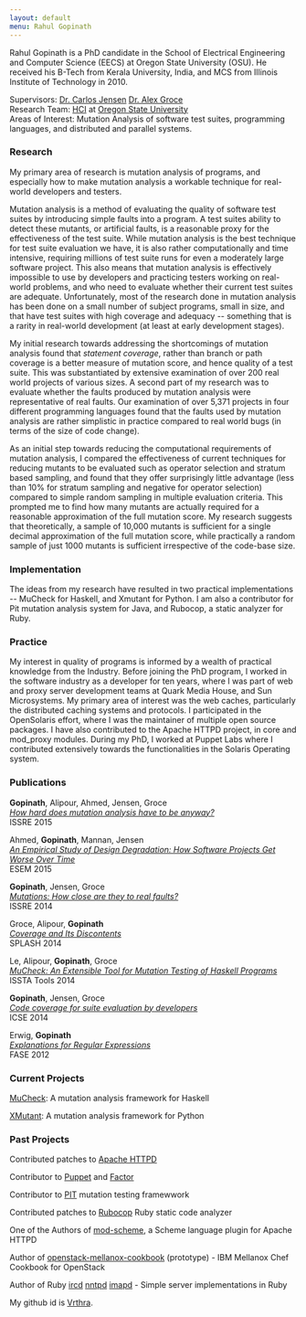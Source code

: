 ```yaml
---
layout: default
menu: Rahul Gopinath
---
```

<link rel="icon" type="image/x-icon" href="/favicon.ico">
Rahul Gopinath is a PhD candidate in the School of Electrical Engineering and Computer Science (EECS) at Oregon State University (OSU). He received his B-Tech  from Kerala University, India, and  MCS from Illinois Institute of Technology in 2010.

Supervisors: [Dr. Carlos Jensen](http://eecs.oregonstate.edu/people/jensen-carlos)  [Dr. Alex Groce](http://eecs.oregonstate.edu/people/groce-alex)<br/>
Research Team: [HCI](http://research.engr.oregonstate.edu/hci/) at [Oregon State University](http://oregonstate.edu/)<br/>
Areas of Interest: Mutation Analysis of software test suites, programming languages, and distributed and parallel systems.<br/>

<h3>Research</h3>
My primary area of research is mutation analysis of programs, and especially how to make mutation analysis a workable technique for real-world developers and testers.

Mutation analysis is a method of evaluating the quality of software test suites by introducing simple faults into a program. A test suites ability to detect these mutants, or artificial faults, is a reasonable proxy for the effectiveness of the test suite. While mutation analysis is the best technique for test suite evaluation we have, it is also rather computationally and time intensive, requiring millions of test suite runs for even a moderately large software project.  This also means that mutation analysis is effectively impossible to use by developers and practicing testers working on real-world problems, and who need to evaluate whether their current test suites are adequate. Unfortunately, most of the research done in mutation analysis has been done on a small number of subject programs, small in size, and that have test suites with high coverage and adequacy -- something that is a rarity in real-world development (at least at early development stages).

My initial research towards addressing the shortcomings of mutation analysis found that <i>statement coverage</i>, rather than branch or path coverage is a better measure of mutation score, and hence quality of a test suite. This was substantiated by extensive examination of over 200 real world projects of various sizes. A second part of my research was to evaluate whether the faults produced by mutation analysis were representative of real faults. Our examination of over 5,371 projects in four different programming languages found that the faults used by mutation analysis are rather simplistic in practice compared to real world bugs (in terms of the size of code change).

As an initial step towards reducing the computational requirements of mutation analysis, I compared the effectiveness of current techniques for reducing mutants to be evaluated such as operator selection and stratum based sampling, and found that they offer surprisingly little advantage (less than 10% for stratum sampling and negative for operator selection) compared to simple random sampling in multiple evaluation criteria. This prompted me to find how many mutants are actually required for a reasonable approximation of the full mutation score. My research suggests that theoretically, a sample of 10,000 mutants is sufficient for a single decimal approximation of the full mutation score, while practically a random sample of just 1000 mutants is sufficient irrespective of the code-base size.

<h3>Implementation</h3>
The ideas from my research have resulted in two practical implementations -- MuCheck for Haskell, and Xmutant for Python. I am also a contributor for Pit mutation analysis system for Java, and Rubocop, a static analyzer for Ruby.

<h3>Practice</h3>
My interest in quality of programs is informed by a wealth of practical knowledge from the Industry. Before joining the PhD program, I worked in the software industry as a developer for ten years, where I was part of web and proxy server development teams at Quark Media House, and Sun Microsystems. My primary area of interest was the web caches,  particularly the distributed caching systems and protocols. I participated in the OpenSolaris effort, where I was the maintainer of multiple open source packages. I have also contributed to the Apache HTTPD project, in core and mod_proxy modules. During my PhD, I worked at Puppet  Labs where I contributed extensively towards the functionalities in the Solaris Operating system.


<h3> Publications </h3>

**Gopinath**, Alipour, Ahmed, Jensen, Groce<br/>
[_How hard does mutation analysis have to be anyway?_](publications#gopinath-alipour-ahmed-jensen-groce-how-hard-does-mutation-analysis-have-to-be-anyway-issre-2015)<br/>
ISSRE 2015

Ahmed, **Gopinath**, Mannan, Jensen<br/>
[_An Empirical Study of Design Degradation: How Software Projects Get Worse Over Time_ ](publications#ahmed-gopinath-mannan-jensen-an-empirical-study-of-design-degradation-how-software-projects-get-worse-over-time-esem-2015)<br/>
ESEM 2015

**Gopinath**, Jensen, Groce<br/>
[_Mutations: How close are they to real faults?_ ](publications#gopinath-jensen-groce-mutations-how-close-are-they-to-real-faults-issre-2014)<br/>
ISSRE 2014

Groce, Alipour, **Gopinath**<br/>
[_Coverage and Its Discontents_ ](publications#groce-alipour-gopinath-coverage-and-its-discontents-essays-2014)<br/>
SPLASH 2014

Le, Alipour, **Gopinath**, Groce<br/>
[_MuCheck: An Extensible Tool for Mutation Testing of Haskell Programs_ ](publications#le-alipour-gopinath-groce-mucheck-an-extensible-tool-for-mutation-testing-of-haskell-programs-issta-tools-2014)<br/>
ISSTA Tools 2014

**Gopinath**, Jensen, Groce<br/>
[ _Code coverage for suite evaluation by developers_ ](publications#gopinath-jensen-groce-code-coverage-for-suite-evaluation-by-developers-icse-2014-72-82-2014)<br/>
ICSE 2014

Erwig, **Gopinath**<br/>
[_Explanations for Regular Expressions_](publications#erwig-gopinath-explanations-for-regular-expressions-fase12-lncs-7212-394-408-2012)<br/>
FASE 2012

<h3> Current Projects </h3>

[MuCheck](https://hackage.haskell.org/package/MuCheck): A mutation analysis framework for Haskell

[XMutant](https://pypi.python.org/pypi/xmutant): A mutation analysis framework for Python

<h3> Past Projects </h3>

Contributed patches to [Apache HTTPD](https://httpd.apache.org)

Contributor to [Puppet](https://github.com/puppetlabs/puppet) and [Factor](https://github.com/puppetlabs/facter)

Contributor to [PIT](http://pitest.org) mutation testing framewwork

Contributed patches to [Rubocop](http://batsov.com/rubocop/) Ruby static code analyzer

One of the Authors of [mod-scheme](https://github.com/vrthra/mod-scheme), a Scheme language plugin for Apache HTTPD

Author of [openstack-mellanox-cookbook](https://github.com/osuosl-cookbooks/cookbook-openstack-mellanox) (prototype) - IBM Mellanox Chef Cookbook for OpenStack

Author of Ruby [ircd](https://github.com/vrthra/ruby-ircd) [nntpd](https://github.com/vrthra/ruby-nntpd) [imapd](https://github.com/vrthra/ruby-imapd) - Simple server implementations in Ruby

My github id is [Vrthra](https://github.com/vrthra).
